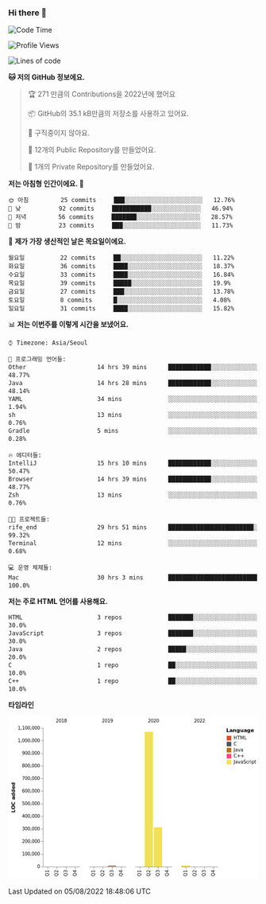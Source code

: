 ### Hi there 👋

<!--
**otm0937/otm0937** is a ✨ _special_ ✨ repository because its `README.md` (this file) appears on your GitHub profile.

Here are some ideas to get you started:

- 🔭 I’m currently working on ...
- 🌱 I’m currently learning ...
- 👯 I’m looking to collaborate on ...
- 🤔 I’m looking for help with ...
- 💬 Ask me about ...
- 📫 How to reach me: ...
- 😄 Pronouns: ...
- ⚡ Fun fact: ...
-->

  <!--START_SECTION:waka-->
![Code Time](http://img.shields.io/badge/Code%20Time-0%20secs-blue)

![Profile Views](http://img.shields.io/badge/Profile%20Views-0-blue)

![Lines of code](https://img.shields.io/badge/%EC%A0%80%EB%8A%94%20%EC%97%AC%ED%83%9C%EA%B9%8C%EC%A7%80%20-1%20Million%20%EC%A4%84%EC%9D%98%20%EC%BD%94%EB%93%9C%EB%A5%BC%20%EC%9E%91%EC%84%B1%ED%96%88%EC%96%B4%EC%9A%94.-blue)

**🐱 저의 GitHub 정보에요.** 

> 🏆 271 만큼의 Contributions을 2022년에 했어요
 > 
> 📦 GitHub의 35.1 kB만큼의 저장소를 사용하고 있어요. 
 > 
> 🚫 구직중이지 않아요.
 > 
> 📜 12개의 Public Repository를 만들었어요. 
 > 
> 🔑 1개의 Private Repository를 만들었어요. 
 > 
**저는 아침형 인간이에요. 🐤** 

```text
🌞 아침         25 commits     ███░░░░░░░░░░░░░░░░░░░░░░   12.76% 
🌆 낮　         92 commits     ███████████░░░░░░░░░░░░░░   46.94% 
🌃 저녁         56 commits     ███████░░░░░░░░░░░░░░░░░░   28.57% 
🌙 밤　         23 commits     ███░░░░░░░░░░░░░░░░░░░░░░   11.73%

```
📅 **제가 가장 생산적인 날은 목요일이에요.** 

```text
월요일          22 commits     ██░░░░░░░░░░░░░░░░░░░░░░░   11.22% 
화요일          36 commits     ████░░░░░░░░░░░░░░░░░░░░░   18.37% 
수요일          33 commits     ████░░░░░░░░░░░░░░░░░░░░░   16.84% 
목요일          39 commits     █████░░░░░░░░░░░░░░░░░░░░   19.9% 
금요일          27 commits     ███░░░░░░░░░░░░░░░░░░░░░░   13.78% 
토요일          8 commits      █░░░░░░░░░░░░░░░░░░░░░░░░   4.08% 
일요일          31 commits     ████░░░░░░░░░░░░░░░░░░░░░   15.82%

```


📊 **저는 이번주를 이렇게 시간을 보냈어요.** 

```text
⌚︎ Timezone: Asia/Seoul

💬 프로그래밍 언어들: 
Other                    14 hrs 39 mins      ████████████░░░░░░░░░░░░░   48.77% 
Java                     14 hrs 28 mins      ████████████░░░░░░░░░░░░░   48.14% 
YAML                     34 mins             ░░░░░░░░░░░░░░░░░░░░░░░░░   1.94% 
sh                       13 mins             ░░░░░░░░░░░░░░░░░░░░░░░░░   0.76% 
Gradle                   5 mins              ░░░░░░░░░░░░░░░░░░░░░░░░░   0.28%

🔥 에디터들: 
IntelliJ                 15 hrs 10 mins      ████████████░░░░░░░░░░░░░   50.47% 
Browser                  14 hrs 39 mins      ████████████░░░░░░░░░░░░░   48.77% 
Zsh                      13 mins             ░░░░░░░░░░░░░░░░░░░░░░░░░   0.76%

🐱‍💻 프로젝트들: 
rife_end                 29 hrs 51 mins      ████████████████████████░   99.32% 
Terminal                 12 mins             ░░░░░░░░░░░░░░░░░░░░░░░░░   0.68%

💻 운영 체제들: 
Mac                      30 hrs 3 mins       █████████████████████████   100.0%

```

**저는 주로 HTML 언어를 사용해요.** 

```text
HTML                     3 repos             ███████░░░░░░░░░░░░░░░░░░   30.0% 
JavaScript               3 repos             ███████░░░░░░░░░░░░░░░░░░   30.0% 
Java                     2 repos             █████░░░░░░░░░░░░░░░░░░░░   20.0% 
C                        1 repo              ██░░░░░░░░░░░░░░░░░░░░░░░   10.0% 
C++                      1 repo              ██░░░░░░░░░░░░░░░░░░░░░░░   10.0%

```


**타임라인**

![Chart not found](https://raw.githubusercontent.com/otm0937/otm0937/main/charts/bar_graph.png) 


 Last Updated on 05/08/2022 18:48:06 UTC
<!--END_SECTION:waka-->

